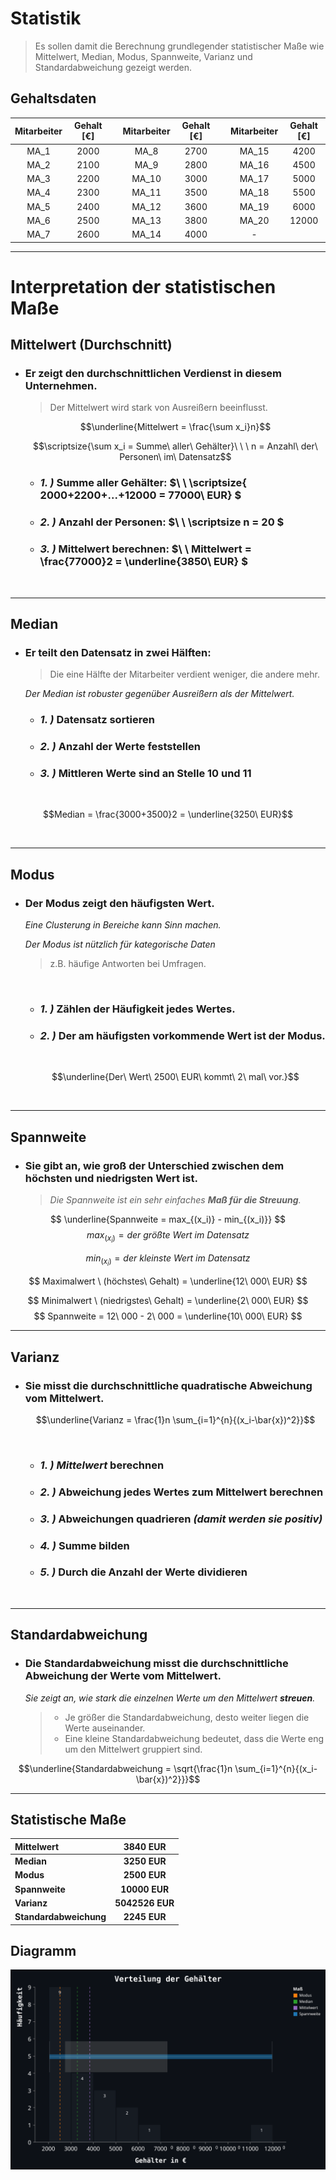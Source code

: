 # Statistik
 
  > Es sollen damit die Berechnung grundlegender statistischer Maße wie Mittelwert, Median, Modus, Spannweite, Varianz und Standardabweichung gezeigt werden.  

## Gehaltsdaten

<div align="center">

| Mitarbeiter | Gehalt [€] | | Mitarbeiter | Gehalt [€] | | Mitarbeiter | Gehalt [€] |  
| :---------: | :--------: |-| :---------: | :--------: |-| :---------: | :--------: |  
| MA_1        | 2000       | | MA_8        | 2700       | | MA_15       | 4200       |  
| MA_2        | 2100       | | MA_9        | 2800       | | MA_16       | 4500       |  
| MA_3        | 2200       | | MA_10       | 3000       | | MA_17       | 5000       |  
| MA_4        | 2300       | | MA_11       | 3500       | | MA_18       | 5500       |  
| MA_5        | 2400       | | MA_12       | 3600       | | MA_19       | 6000       |  
| MA_6        | 2500       | | MA_13       | 3800       | | MA_20       | 12000      |  
| MA_7        | 2600       | | MA_14       | 4000       | |             -            |

</div>

--- 

# Interpretation der statistischen Maße

## Mittelwert (Durchschnitt)

- ### Er zeigt den durchschnittlichen Verdienst in diesem Unternehmen.  
  > Der Mittelwert wird stark von Ausreißern beeinflusst.

    $$\underline{Mittelwert = \frac{\sum x_i}n}$$
 
    $$\scriptsize{\sum x_i = Summe\ aller\ Gehälter}\ \ \ n = Anzahl\ der\ Personen\ im\ Datensatz$$

  - ### *1. )* Summe aller Gehälter: $\ \ \scriptsize{ 2000+2200+...+12000 = 77000\ EUR} $

  - ### *2. )* Anzahl der Personen:  $\ \ \scriptsize n = 20 $

  - ### *3. )* Mittelwert berechnen: $\ \ Mittelwert = \frac{77000}2 = \underline{3850\ EUR} $

  <br>

--- 



<div style="page-break-before:always">  

## Median

  - ### Er **teilt den Datensatz in zwei Hälften**:  
    > Die eine Hälfte der Mitarbeiter verdient weniger, die andere mehr.  
  
    *Der Median ist robuster gegenüber Ausreißern als der Mittelwert.*

    - ### *1. )* Datensatz **sortieren**  
    - ### *2. )* **Anzahl** der Werte feststellen  
    - ### *3. )* **Mittleren Werte** sind an Stelle 10 und 11  
  
<br>

  $$Median = \frac{3000+3500}2 = \underline{3250\ EUR}$$ 

<br>

---

## Modus

- ### Der Modus **zeigt den häufigsten Wert**.

  *Eine Clusterung in Bereiche kann Sinn machen.*

  *Der Modus ist nützlich für kategorische Daten*
  > z.B. häufige Antworten bei Umfragen.

  <br>
  
   - ### *1. )* **Zählen** der **Häufigkeit** jedes Wertes.
   - ### *2. )* Der am **häufigsten vorkommende Wert** ist der **Modus**.
  
  <br>
 
    $$\underline{Der\ Wert\ 2500\ EUR\ kommt\ 2\ mal\ vor.}$$
 
  <br>

---

</div>



<div style="page-break-before:always">  

## Spannweite

- ### Sie gibt an, wie groß der **Unterschied** zwischen dem **höchsten und niedrigsten Wert** ist.  

  > *Die Spannweite ist ein sehr einfaches **Maß für die Streuung**.*


$$ \underline{Spannweite = max_{(x_i)} - min_{(x_i)}} $$
$$ max_{(x_i)} = der\ größte\ Wert\ im\ Datensatz $$  

$$ min_{(x_i)} = der\ kleinste\ Wert\ im\ Datensatz $$

$$ Maximalwert \ (höchstes\ Gehalt)  = \underline{12\ 000\ EUR} $$

$$ Minimalwert \ (niedrigstes\ Gehalt) = \underline{2\ 000\ EUR} $$
$$ Spannweite  = 12\ 000 - 2\ 000 = \underline{10\ 000\ EUR} $$

---

## Varianz

- ### Sie misst die **durchschnittliche quadratische Abweichung** vom Mittelwert.


  $$\underline{Varianz = \frac{1}n \sum_{i=1}^{n}{(x_i-\bar{x})^2}}$$

  <br>

    - ### *1. )* ***Mittelwert*** berechnen
    - ### *2. )* **Abweichung jedes Wertes** zum Mittelwert berechnen
    - ### *3. )* Abweichungen **quadrieren** *(damit werden sie positiv)*
    - ### *4. )* **Summe** bilden
    - ### *5. )* **Durch** die **Anzahl** der Werte **dividieren**

  <br>

---

</div>



<div style="page-break-before:always">  

  ## Standardabweichung

  - ### Die Standardabweichung misst die **durchschnittliche Abweichung der Werte vom Mittelwert**.  

    *Sie zeigt an, wie stark die einzelnen Werte um den Mittelwert **streuen**.*  

    > - Je größer die Standardabweichung, desto weiter liegen die Werte   auseinander.  
    > - Eine kleine Standardabweichung bedeutet, dass die Werte eng um den  Mittelwert gruppiert sind.  

  $$\underline{Standardabweichung = \sqrt{\frac{1}n \sum_{i=1}^{n}{(x_i-\bar{x})^2}}}$$

---

## Statistische Maße

<div align="center">

   | Mittelwert             | 3840    EUR     |
  | :-----------------     | :---------:     |
  | **Median**             | **3250    EUR** |
  | **Modus**              | **2500    EUR** |
  | **Spannweite**         | **10000   EUR** |
  | **Varianz**            | **5042526 EUR** |
  | **Standardabweichung** | **2245    EUR** |

 </div>

 ## Diagramm

 <div align="center">

   <img src="../img/chart.svg" alt="chart" width=550px height=320px>

  </div>

</div>